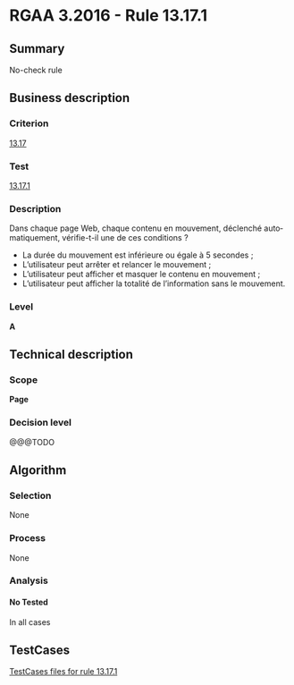 # RGAA 3.2016 - Rule 13.17.1

## Summary
No-check rule


## Business description

### Criterion
[13.17](http://references.modernisation.gouv.fr/rgaa-accessibilite/criteres.html#crit-13-17)

### Test
[13.17.1](http://references.modernisation.gouv.fr/rgaa-accessibilite/criteres.html#test-13-17-1)

### Description
<div lang="fr">Dans chaque page Web, chaque contenu en mouvement, d&#xE9;clench&#xE9; automatiquement, v&#xE9;rifie-t-il une de ces conditions&nbsp;? <ul><li>La dur&#xE9;e du mouvement est inf&#xE9;rieure ou &#xE9;gale &#xE0; 5 secondes&nbsp;;</li> <li>L&#x2019;utilisateur peut arr&#xEA;ter et relancer le mouvement&nbsp;;</li> <li>L&#x2019;utilisateur peut afficher et masquer le contenu en mouvement&nbsp;;</li> <li>L&#x2019;utilisateur peut afficher la totalit&#xE9; de l&#x2019;information sans le mouvement.</li> </ul></div>

### Level
**A**


## Technical description

### Scope
**Page**

### Decision level
@@@TODO


## Algorithm

### Selection
None

### Process
None

### Analysis

#### No Tested
In all cases


##  TestCases

[TestCases files for rule 13.17.1](https://github.com/Asqatasun/Asqatasun/tree/RGAA_3.2016/rules/rules-rgaa3.2016/src/test/resources/testcases/rgaa32016/Rgaa32016Rule131701/)


